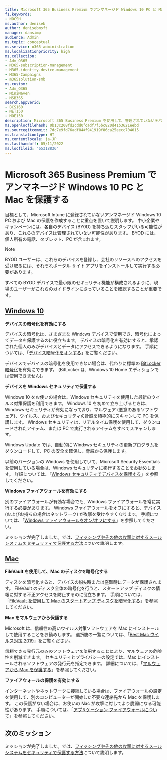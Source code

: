 ```yaml
---
title: Microsoft 365 Business Premium でアンマネージド Windows 10 PC と Mac を保護する
f1.keywords:
- NOCSH
ms.author: deniseb
author: denisebmsft
manager: dansimp
audience: Admin
ms.topic: conceptual
ms.service: o365-administration
ms.localizationpriority: high
ms.collection:
- Adm_O365
- M365-subscription-management
- M365-identity-device-management
- M365-Campaigns
- m365solution-smb
ms.custom:
- Adm_O365
- MiniMaven
- MSB365
search.appverid:
- BCS160
- MET150
- MOE150
description: Microsoft 365 Business Premium を使用して、管理されていないデバイスまたは持ち込みデバイス (BYOD) をサイバー攻撃から保護します。 Windows PC と Mac のサイバーセキュリティを設定する方法。
ms.openlocfilehash: 0b13c208fd2cdd0fcadf7f5bc820d41b3621eebd
ms.sourcegitcommit: 7dc7e9fd76adf848f941919f86ca25eecc704015
ms.translationtype: HT
ms.contentlocale: ja-JP
ms.lasthandoff: 05/11/2022
ms.locfileid: "65318836"
---
```

# <a name="protect-unmanaged-windows-10-pcs-and-macs-in-microsoft-365-business-premium"></a>Microsoft 365 Business Premium でアンマネージド Windows 10 PC と Mac を保護する

目標として、Microsoft Intune に登録されていないアンマネージド Windows 10 PC および Mac の保護を作成することに重点を置いて説明します。 中小企業やキャンペーンには、各自のデバイス (BYOD) を持ち込むスタッフがいる可能性があり、これらのデバイスは管理されていない可能性があります。 BYOD には、個人所有の電話、タブレット、PC が含まれます。 

>[!NOTE]
>BYOD ユーザーは、これらのデバイスを登録し、会社のリソースへのアクセスを受け取るには、それぞれポータル サイト アプリをインストールして実行する必要があります。

すべての BYOD デバイスで最小限のセキュリティ機能が構成されるように、現場のユーザーがこれらのガイドラインに従っていることを確認することが重要です。

## <a name="windows-10"></a>[Windows 10](#tab/Windows10)

**デバイスの暗号化を有効にする**<p>
デバイスの暗号化は、さまざまな Windows デバイスで使用でき、暗号化によってデータを保護するのに役立ちます。 デバイスの暗号化を有効にすると、承認された個人のみがデバイスとデータにアクセスできるようになります。 手順については、「[デバイス暗号化をオンする](https://support.microsoft.com/help/4028713/windows-10-turn-on-device-encryption)」をご覧ください。

 デバイスでデバイスの暗号化を使用できない場合は、代わりに標準の [BitLocker 暗号化](https://support.microsoft.com/help/4028713/windows-10-turn-on-device-encryption)を有効にできます。 (BitLocker は、Windows 10 Home エディションでは使用できません)。 

**デバイスを Windows セキュリティで保護する**<p>
Windows 10 をお使いの場合は、Windows セキュリティを使用した最新のウイルス対策保護を利用できます。 Windows 10 を初めて立ち上げるときは、Windows セキュリティが有効になっており、マルウェア (悪意のあるソフトウェア)、ウイルス、およびセキュリティの脅威を積極的にスキャンして PC を保護します。 Windows セキュリティは、リアルタイム保護を使用して、ダウンロードされたアイテム、または PC で実行されるアイテムをすべてスキャンします。

Windows Update では、自動的に Windows セキュリティの更新プログラムをダウンロードして、PC の安全を確保し、脅威から保護します。

以前のバージョンの Windows を使用していて、Microsoft Security Essentials を使用している場合は、Windows セキュリティに移行することをお勧めします。 詳細については、「[Windows セキュリティでデバイスを保護する](https://support.microsoft.com/help/17464/windows-10-help-protect-my-device-with-windows-security)」を参照してください。

**Windows ファイアウォールを有効にする**<p>
別のファイアウォールが有効な場合でも、Windows ファイアウォールを常に実行する必要があります。 Windows ファイアウォールをオフにすると、デバイス (およびお持ちの場合はネットワーク) が攻撃を受けやすくなります。 手順については、「[Windows ファイアウォールをオン/オフにする](https://support.microsoft.com/help/4028544/windows-10-turn-windows-defender-firewall-on-or-off)」を参照してください。

ミッションが完了しました。では、[フィッシングやその他の攻撃に対するメール システムをセキュリティで保護する方法](m365bp-protect-email-overview.md)について説明します。

## <a name="mac"></a>[Mac](#tab/Mac)

**FileVault を使用して、Mac のディスクを暗号化する**<p>
ディスクを暗号化すると、デバイスの紛失時または盗難時にデータが保護されます。 FileVault のディスク全体の暗号化を行うと、スタートアップ ディスクの情報に対する不正アクセスを防止するのに役立ちます。 手順については、「[FileVault を使用して Mac のスタートアップ ディスクを暗号化する](https://support.apple.com/HT204837)」を参照してください。

**Mac をマルウェアから保護する**<p>
Microsoft は、信頼性の高いウイルス対策ソフトウェアを Mac にインストールして使用することをお勧めします。 選択肢の一覧については、「[Best Mac ウイルス対策 2019](https://www.macworld.co.uk/feature/mac-software/mac-antivirus-3672182/)」をご覧ください。

信頼できる発行元のみのソフトウェアを使用することにより、マルウェアの危険性を削減できます。 セキュリティとプライバシーの設定では、Mac にインストールされるソフトウェアの発行元を指定できます。 詳細については、「[マルウェアから Mac を保護する](https://support.apple.com/kb/PH25087)」を参照してください。

**ファイアウォールの保護を有効にする**<p>
インターネットやネットワークに接続している場合は、ファイアウォールの設定を使用して、別のコンピューターが開始した不要な連絡先から Mac を保護します。 この保護がない場合は、お使いの Mac が攻撃に対してより脆弱になる可能性があります。 手順については、「[アプリケーション ファイアウォールについて](https://support.apple.com/HT201642)」を参照してください。

## <a name="next-mission"></a>次のミッション

ミッションが完了しました。では、[フィッシングやその他の攻撃に対するメール システムをセキュリティで保護する方法](m365bp-protect-email-overview.md)について説明します。

